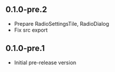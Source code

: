 ## 0.1.0-pre.2

- Prepare RadioSettingsTile, RadioDialog
- Fix src export

## 0.1.0-pre.1

- Initial pre-release version
